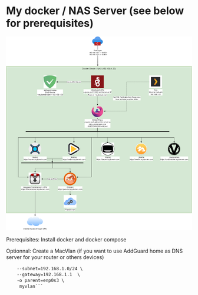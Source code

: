 # My docker / NAS Server (see below for prerequisites)
![alt text](https://github.com/Jack-O-Neil-l/mydockernas/blob/main/images/MyNasLogo.png?raw=true)

Prerequisites:
Install docker and docker compose

Optionnal:
Create a MacVlan (if you want to use AddGuard home as DNS server for your router or others devices)

```docker network create -d macvlan \
    --subnet=192.168.1.0/24 \
    --gateway=192.168.1.1  \
    -o parent=enp0s3 \
     myvlan```
